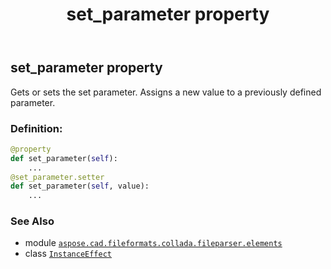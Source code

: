 ﻿---
title: set_parameter property
second_title: Aspose.CAD for Python via .NET API References
description: 
type: docs
weight: 50
url: /python-net/aspose.cad.fileformats.collada.fileparser.elements/instanceeffect/set_parameter/
is_root: false
---

## set_parameter property


Gets or sets the set parameter.
Assigns a new value to a previously defined parameter.
### Definition:
```python
@property
def set_parameter(self):
    ...
@set_parameter.setter
def set_parameter(self, value):
    ...
```

### See Also
* module [`aspose.cad.fileformats.collada.fileparser.elements`](../../)
* class [`InstanceEffect`](/cad/python-net/aspose.cad.fileformats.collada.fileparser.elements/instanceeffect)
